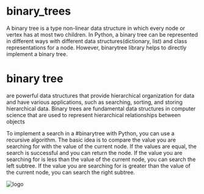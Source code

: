 # binary_trees
A binary tree is a type non-linear data structure in which every node or vertex has at most two children. In Python, a binary tree can be represented in different ways with different data structures(dictionary, list) and class representations for a node. However, binarytree library helps to directly implement a binary tree.

# binary tree

 are powerful data structures that provide hierarchical organization for data and have various applications, such as searching, sorting, and storing hierarchical data. Binary trees are fundamental data structures in computer science that are used to represent hierarchical relationships between objects

To implement a search in a #binarytree with Python, you can use a recursive algorithm. The basic idea is to compare the value you are searching for with the value of the current node. If the values are equal, the search is successful and you can return the node. If the value you are searching for is less than the value of the current node, you can search the left subtree. If the value you are searching for is greater than the value of the current node, you can search the right subtree.

![logo](https://media.licdn.com/dms/image/D4E22AQHt_pReoBoF8Q/feedshare-shrink_800/0/1693228227038?e=1695859200&v=beta&t=ytbRvMCVl3lou1UuFnGfraqdsrh964CfVJblnCYggTw)